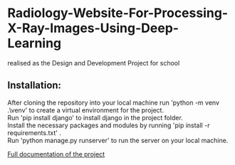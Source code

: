 # Radiology-Website-For-Processing-X-Ray-Images-Using-Deep-Learning  
  
realised as the Design and Development Project for school 
  
## Installation:  
  
After cloning the repository into your local machine run 'python -m venv .\venv' to create a virtual environment for the project.  
Run 'pip install django' to install django in the project folder.  
Install the necessary packages and modules by running 'pip install -r requirements.txt' .  
Run 'python manage.py runserver' to run the server on your local machine.


[Full documentation of the project](https://docdro.id/e4gmBpy)
      
